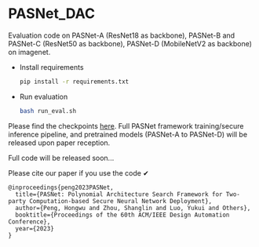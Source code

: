 # PASNet_DAC

Evaluation code on PASNet-A (ResNet18 as backbone), PASNet-B and PASNet-C (ResNet50 as backbone), PASNet-D (MobileNetV2 as backbone) on imagenet.

- Install requirements
    ```bash
    pip install -r requirements.txt
    ```

- Run evaluation
    ```bash
    bash run_eval.sh
    ```

Please find the checkpoints [here](https://drive.google.com/drive/folders/1gk7lL6tkG2rr8cAKHbwaOGiHhfDTdFrt?usp=share_link). Full PASNet framework training/secure inference pipeline, and pretrained models (PASNet-A to PASNet-D) will be released upon paper reception. 

Full code will be released soon...

Please cite our paper if you use the code ✔
```
@inproceedings{peng2023PASNet,
  title={PASNet: Polynomial Architecture Search Framework for Two-party Computation-based Secure Neural Network Deployment},
  author={Peng, Hongwu and Zhou, Shanglin and Luo, Yukui and Others},
  booktitle={Proceedings of the 60th ACM/IEEE Design Automation Conference},
  year={2023}
}
```
